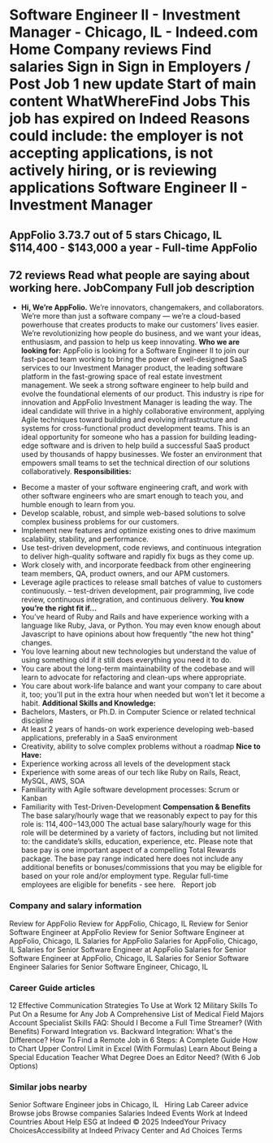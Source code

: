 Software Engineer II - Investment Manager - Chicago, IL - Indeed.com
Home
Company reviews
Find salaries
Sign in
Sign in
Employers / Post Job
1 new update
Start of main content
WhatWhereFind Jobs
This job has expired on Indeed
Reasons could include: the employer is not accepting applications, is not actively hiring, or is reviewing applications
Software Engineer II - Investment Manager
=========================================
AppFolio
3.73.7 out of 5 stars
Chicago, IL
$114,400 - $143,000 a year - Full-time
AppFolio
--------
72 reviews
Read what people are saying about working here.
JobCompany
Full job description
--------------------
* **Hi, We’re AppFolio.**
We’re innovators, changemakers, and collaborators. We’re more than just a software company — we’re a cloud-based powerhouse that creates products to make our customers’ lives easier. We’re revolutionizing how people do business, and we want your ideas, enthusiasm, and passion to help us keep innovating.
**Who we are looking for:**
AppFolio is looking for a Software Engineer II to join our fast-paced team working to bring the power of well-designed SaaS services to our Investment Manager product, the leading software platform in the fast-growing space of real estate investment management. We seek a strong software engineer to help build and evolve the foundational elements of our product. This industry is ripe for innovation and AppFolio Investment Manager is leading the way. The ideal candidate will thrive in a highly collaborative environment, applying Agile techniques toward building and evolving infrastructure and systems for cross-functional product development teams.
This is an ideal opportunity for someone who has a passion for building leading-edge software and is driven to help build a successful SaaS product used by thousands of happy businesses. We foster an environment that empowers small teams to set the technical direction of our solutions collaboratively.
**Responsibilities:**
+ Become a master of your software engineering craft, and work with other software engineers who are smart enough to teach you, and humble enough to learn from you.
+ Develop scalable, robust, and simple web-based solutions to solve complex business problems for our customers.
+ Implement new features and optimize existing ones to drive maximum scalability, stability, and performance.
+ Use test-driven development, code reviews, and continuous integration to deliver high-quality software and rapidly fix bugs as they come up.
+ Work closely with, and incorporate feedback from other engineering team members, QA, product owners, and our APM customers.
+ Leverage agile practices to release small batches of value to customers continuously. – test-driven development, pair programming, live code review, continuous integration, and continuous delivery.
**You know you’re the right fit if…**
+ You’ve heard of Ruby and Rails and have experience working with a language like Ruby, Java, or Python. You may even know enough about Javascript to have opinions about how frequently "the new hot thing" changes.
+ You love learning about new technologies but understand the value of using something old if it still does everything you need it to do.
+ You care about the long-term maintainability of the codebase and will learn to advocate for refactoring and clean-ups where appropriate.
+ You care about work-life balance and want your company to care about it, too; you'll put in the extra hour when needed but won't let it become a habit.
**Additional Skills and Knowledge:**
+ Bachelors, Masters, or Ph.D. in Computer Science or related technical discipline
+ At least 2 years of hands-on work experience developing web-based applications, preferably in a SaaS environment
+ Creativity, ability to solve complex problems without a roadmap
**Nice to Have:**
+ Experience working across all levels of the development stack
+ Experience with some areas of our tech like Ruby on Rails, React, MySQL, AWS, SOA
+ Familiarity with Agile software development processes: Scrum or Kanban
+ Familiarity with Test-Driven-Development
**Compensation & Benefits**
The base salary/hourly wage that we reasonably expect to pay for this role is: $114,400 -$143,000
The actual base salary/hourly wage for this role will be determined by a variety of factors, including but not limited to: the candidate’s skills, education, experience, etc.
Please note that base pay is one important aspect of a compelling Total Rewards package. The base pay range indicated here does not include any additional benefits or bonuses/commissions that you may be eligible for based on your role and/or employment type.
Regular full-time employees are eligible for benefits - see here.
&nbsp;
Report job
### Company and salary information
Review for AppFolio
Review for AppFolio, Chicago, IL
Review for Senior Software Engineer at AppFolio
Review for Senior Software Engineer at AppFolio, Chicago, IL
Salaries for AppFolio
Salaries for AppFolio, Chicago, IL
Salaries for Senior Software Engineer at AppFolio
Salaries for Senior Software Engineer at AppFolio, Chicago, IL
Salaries for Senior Software Engineer
Salaries for Senior Software Engineer, Chicago, IL
&nbsp;
### Career Guide articles
12 Effective Communication Strategies To Use at Work
12 Military Skills To Put On a Resume for Any Job
A Comprehensive List of Medical Field Majors
Account Specialist Skills
FAQ: Should I Become a Full Time Streamer? (With Benefits)
Forward Integration vs. Backward Integration: What's the Difference?
How To Find a Remote Job in 6 Steps: A Complete Guide
How to Chart Upper Control Limit in Excel (With Formulas)
Learn About Being a Special Education Teacher
What Degree Does an Editor Need? (With 6 Job Options)
&nbsp;
### Similar jobs nearby
Senior Software Engineer jobs in Chicago, IL
&nbsp;
Hiring Lab Career advice Browse jobs Browse companies Salaries Indeed Events Work at Indeed Countries About Help ESG at Indeed
© 2025 IndeedYour Privacy ChoicesAccessibility at Indeed Privacy Center and Ad Choices Terms
